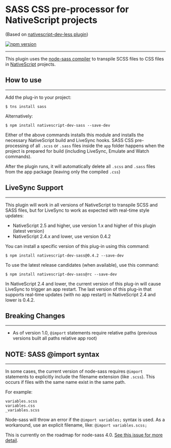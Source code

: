 SASS CSS pre-processor for NativeScript projects
=======================================
(Based on [nativescript-dev-less plugin](https://github.com/NativeScript/nativescript-dev-less))

[![npm version](https://badge.fury.io/js/nativescript-dev-sass.svg)](https://badge.fury.io/js/nativescript-dev-sass)

----------
This plugin uses the [node-sass compiler](https://www.npmjs.com/package/node-sass) to transpile SCSS files to CSS files in [NativeScript](https://www.nativescript.org/) projects.

## How to use
---
Add the plug-in to your project:
```
$ tns install sass
```
Alternatively:
```
$ npm install nativescript-dev-sass --save-dev
```

Either of the above commands installs this module and installs the necessary NativeScript build and LiveSync hooks. SASS CSS pre-processing of all `.scss` or `.sass` files inside the `app` folder happens when the project is prepared for build (including LiveSync, Emulate and Watch commands).

After the plugin runs, it will automatically delete all `.scss` and `.sass` files from the app package (leaving only the compiled `.css`)

## LiveSync Support
---

This plugin will work in all versions of NativeScript to transpile SCSS and SASS files, but for LiveSync to work as expected with real-time style updates:
- NativeScript 2.5 and higher, use version 1.x and higher of this plugin (latest version)
- NativeScript 2.4.x and lower, use version 0.4.2

You can install a specific version of this plug-in using this command:
```
$ npm install nativescript-dev-sass@0.4.2 --save-dev
```

To use the latest release candidates (when available), use this command:
```
$ npm install nativescript-dev-sass@rc --save-dev
```
In NativeScript 2.4 and lower, the current version of this plug-in will cause LiveSync to trigger an app restart. The last version of this plug-in that supports real-time updates (with no app restart) in NativeScript 2.4 and lower is 0.4.2.

## Breaking Changes
---
- As of version 1.0, `@import` statements require relative paths (previous versions built all paths relative app root)

## NOTE: SASS @import syntax
---
In some cases, the current version of node-sass requires `@import` statements to explicitly include the filename extension (like `.scss`). This occurs if files with the same name exist in the same path.

For example:
```
variables.scss
variables.css
_variables.scss
```

Node-sass will throw an error if the `@import variables;` syntax is used. As a workaround, use an explicit filename, like: `@import variables.scss;`

This is currently on the roadmap for node-sass 4.0. [See this issue for more detail](https://github.com/sass/node-sass/issues/1222).

